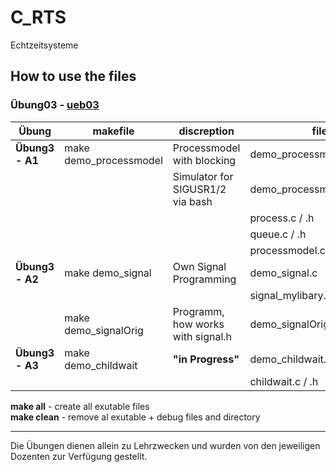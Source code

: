 # C_RTS
Echtzeitsysteme

## How to use the files
### Übung03 - [ueb03](https://github.com/tradzieda/C_RTS/tree/master/ueb03)
| Übung           | makefile               | discreption                       | files
| --------------- | ---------------------- | --------------------------------- | -----
| **Übung3 - A1** | make demo_processmodel | Processmodel with blocking        | demo_processmodel.c
|                 |                        | Simulator for SIGUSR1/2 via bash  | demo_processmodel_signal.sh
|                 |                        |                                   | process.c / .h
|                 |                        |                                   | queue.c / .h
|                 |                        |                                   | processmodel.c / .h
| **Übung3 - A2** | make demo_signal       | Own Signal Programming            | demo_signal.c
|                 |                        |                                   | signal_mylibary.c / .h
|                 | make demo_signalOrig   | Programm, how works with signal.h | demo_signalOrig
| **Übung3 - A3** | make demo_childwait    | **"in Progress"**                 | demo_childwait.c
|                 |                        |                                   | childwait.c / .h

**make all** - create all exutable files\
**make clean** - remove al exutable + debug files and directory

--------
Die Übungen dienen allein zu Lehrzwecken und wurden von den jeweiligen Dozenten zur Verfügung gestellt.
